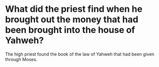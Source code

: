 # What did the priest find when he brought out the money that had been brought into the house of Yahweh?

The high priest found the book of the law of Yahweh that had been given through Moses.

